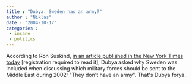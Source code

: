 ```yaml
---
title : "Dubya: Sweden has an army?"
author : "Niklas"
date : "2004-10-17"
categories : 
 - insane
 - politics
---
```


According to Ron Suskind, [in an article published in the New York Times today](http://www.nytimes.com/2004/10/17/magazine/17BUSH.html) \[registration required to read it\], Dubya asked why Sweden was included when discussing which military forces should be sent to the Middle East during 2002: "They don't have an army". That's Dubya forya.
